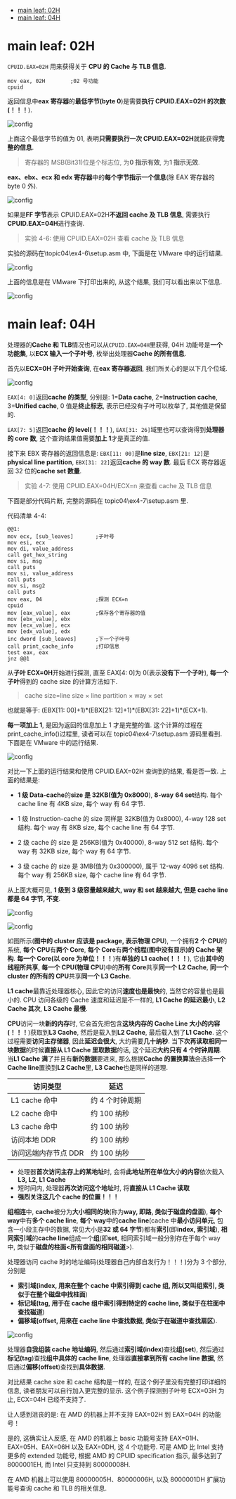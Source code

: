 
<!-- @import "[TOC]" {cmd="toc" depthFrom=1 depthTo=6 orderedList=false} -->

<!-- code_chunk_output -->

- [main leaf: 02H](#main-leaf-02h)
- [main leaf: 04H](#main-leaf-04h)

<!-- /code_chunk_output -->

# main leaf: 02H

`CPUID.EAX=02H` 用来获得关于 **CPU 的 Cache 与 TLB 信息**.

```assembly
mov eax, 02H        ;02 号功能
cpuid
```

返回信息中**eax 寄存器**的**最低字节(byte 0**)是需要**执行 CPUID.EAX=02H 的次数(！！！**).

![config](./images/19.png)

上面这个最低字节的值为 01, 表明**只需要执行一次 CPUID.EAX=02H**就能获得**完整的信息**.

>寄存器的 MSB(Bit31)位是个标志位, 为**0 指示有效**, 为**1 指示无效**.

**eax、ebx、ecx 和 edx 寄存器**中的**每个字节指示一个信息**(除 EAX 寄存器的 byte 0 外).

![config](./images/20.png)

如果是**FF 字节**表示 CPUID.EAX=02H**不返回 cache 及 TLB 信息**, 需要执行**CPUID.EAX=04H**进行查询.

>实验 4-6: 使用 CPUID.EAX=02H 查看 cache 及 TLB 信息

实验的源码在\topic04\ex4-6\setup.asm 中, 下面是在 VMware 中的运行结果.

![config](./images/21.png)

上面的信息是在 VMware 下打印出来的, 从这个结果, 我们可以看出来以下信息.

![config](./images/22.png)

# main leaf: 04H

处理器的**Cache 和 TLB**情况也可以从`CPUID.EAX=04H`里获得, 04H 功能号是**一个功能集**, 以**ECX 输入一个子叶号**, 枚举出处理器**Cache 的所有信息**.

首先以**ECX=0H 子叶开始查询**, 在**eax 寄存器返回**, 我们所关心的是以下几个位域.

![config](./images/23.png)

`EAX[4: 0]`返回**cache 的类型**, 分别是: 1=**Data cache**, 2=**Instruction cache**, 3=**Unified cache**, 0 值是**终止标志**, 表示已经没有子叶可以枚举了, 其他值是保留的.

`EAX[7: 5]`返回**cache 的 level(！！！**), `EAX[31: 26]`域里也可以查询得到**处理器的 core 数**, 这个查询结果值需要**加上 1**才是真正的值.

接下来 EBX 寄存器的返回信息是: `EBX[11: 00]`是**line size**, `EBX[21: 12]`是**physical line partition**, `EBX[31: 22]`返回**cache 的 way 数**. 最后 ECX 寄存器返回 32 位的**cache set 数量**.

>实验 4-7: 使用 CPUID.EAX=04H/ECX=n 来查看 cache 及 TLB 信息

下面是部分代码片断, 完整的源码在 topic04\ex4-7\setup.asm 里.

代码清单 4-4:

```assembly
@@1:
mov ecx, [sub_leaves]       ;子叶号
mov esi, ecx
mov di, value_address
call get_hex_string
mov si, msg
call puts
mov si, value_address
call puts
mov si, msg2
call puts
mov eax, 04                 ;探测 ECX=n
cpuid
mov [eax_value], eax        ;保存各个寄存器的值
mov [ebx_value], ebx
mov [ecx_value], ecx
mov [edx_value], edx
inc dword [sub_leaves]      ;下一个子叶号
call print_cache_info       ;打印信息
test eax, eax
jnz @@1
```

从**子叶 ECX=0H**开始进行探测, 直至 EAX[4: 0]为 0(表示**没有下一个子叶**), **每一个子叶**得到的 cache size 的计算方法如下.

>cache size=line size × line partition × way × set

也就是等于: (EBX[11: 00]+1)\*(EBX[21: 12]+1)\*(EBX[31: 22]+1)\*(ECX+1).

**每一项加上 1**, 是因为返回的信息加上 1 才是完整的值. 这个计算的过程在 print\_cache\_info()过程里, 读者可以在 topic04\ex4-7\setup.asm 源码里看到. 下面是在 VMware 中的运行结果.

![config](./images/24.png)

对比一下上面的运行结果和使用 CPUID.EAX=02H 查询到的结果, 看是否一致. 上面的结果是:

- **1 级 Data\-cache**的**size 是 32KB(值为 0x8000**), **8\-way** **64 set**结构. 每个 cache line 有 4KB size, 每个 way 有 64 字节.

- 1 级 Instruction\-cache 的 size 同样是 32KB(值为 0x8000), 4\-way 128 set 结构. 每个 way 有 8KB size, 每个 cache line 有 64 字节.

- 2 级 cache 的 size 是 256KB(值为 0x40000), 8\-way 512 set 结构. 每个 way 有 32KB size, 每个 way 有 64 字节.

- 3 级 cache 的 size 是 3MB(值为 0x300000), 属于 12\-way 4096 set 结构. 每个 way 有 256KB size, 每个 cache line 有 64 字节.

从上面大概可见, **1 级到 3 级容量越来越大, way 和 set 越来越大, 但是 cache line 都是 64 字节, 不变**.

![config](./images/27.png)

![config](./images/28.png)

如图所示(**图中的 cluster 应该是 package, 表示物理 CPU**), 一个拥有**2 个 CPU**的系统, **每个 CPU**有**两个 Core**, **每个 Core**有**两个线程(图中没有显示)的 Cache 架构**. **每一个 Core(以 core 为单位！！！**)有**单独的 L1 cache(！！！**), 它由**其中的线程所共享**, **每一个 CPU(物理 CPU**)中的**所有 Core**共享**同一个 L2 Cache**, **同一个 cluster 的所有的 CPU**共享**同一个 L3 Cache**.

**L1 cache**最靠近处理器核心, 因此它的访问**速度也是最快**的, 当然它的容量也是最小的. CPU 访问各级的 Cache 速度和延迟是不一样的, **L1 Cache 的延迟最小**, **L2 Cache 其次**, **L3 Cache 最慢**.

**CPU**访问一块**新的内存**时, 它会首先把包含**这块内存的 Cache Line 大小的内容(！！！**)获取到**L3 Cache**, 然后是载入到**L2 Cache**, 最后载入到了**L1 Cache**. 这个过程需要**访问主存储器**, 因此**延迟会很大**, 大约需要**几十纳秒**. 当**下次再读取相同一块数据**的时候**直接从 L1 Cache 里取数据**的话, 这个延迟**大约只有 4 个时钟周期**. 当**L1 Cache 满**了并且有**新的数据**要进来, 那么根据**Cache 的置换算法**会选择**一个 Cache line**置换到**L2 Cache**里, **L3 Cache**也是同样的道理.

访问类型 | 延迟
---|---
L1 cache 命中 | 约 4 个时钟周期
L2 cache 命中 | 约 100 纳秒
L3 cache 命中 | 约 100 纳秒
访问本地 DDR | 约 100 纳秒
访问远端内存节点 DDR | 约 100 纳秒

- 处理器**首次访问主存上的某地址**时, 会将**此地址所在单位大小的内容**依次载入**L3, L2, L1 Cache**
- 短时间内, 处理器**再次访问这个地址**时, 将**直接从 L1 Cache 读取**
- **强烈关注这几个 cache 的位置！！！**

**组相连**中, **cache**被分为**大小相同的块**(称为**way, 即路, 类似于磁盘的盘面**), **每个 way**中有**多个 cache line**, **每个 way**中的**cache line**(cache 中**最小访问单元**, 包含一小段主存中的数据, 常见大小是**32 或 64 字节**)都有**索引**(即**index, 索引域**), **相同索引域**的**cache line**组成一个**组**(即**set**, 相同索引域一般分别存在于每个 way 中, 类似于**磁盘的柱面<所有盘面的相同磁道**>).

处理器访问 cache 时的地址编码(处理器自己内部自发行为！！！)分为 3 个部分, 分别是

- **索引域(index, 用来在整个 cache 中索引得到 cache 组, 所以又叫组索引, 类似于在整个磁盘中找柱面**)
- **标记域(tag, 用于在 cache 组中索引得到特定的 cache line, 类似于在柱面中查找磁道**)
- **偏移域(offset, 用来在 cache line 中查找数据, 类似于在磁道中查找扇区**).

![config](./images/25.png)

处理器**自我组装 cache 地址编码**, 然后通过**索引域(index**)查找**组(set**), 然后通过**标记(tag**)查找**组中具体的 cache line**, 处理器**直接拿到所有 cache line 数据**, 然后通过**偏移(offset**)查找到**具体数据**.

对比结果 cache size 和 cache 结构是一样的, 在这个例子里没有完整打印详细的信息, 读者朋友可以自行加入更完整的显示. 这个例子探测到子叶号 ECX=03H 为止, ECX=04H 已经不支持了.

让人感到沮丧的是: 在 AMD 的机器上并不支持 EAX=02H 到 EAX=04H 的功能号！

是的, 这确实让人反感, 在 AMD 的机器上 basic 功能号支持 EAX=01H、EAX=05H、EAX=06H 以及 EAX=0DH, 这 4 个功能号. 可是 AMD 比 Intel 支持更多的 extended 功能号, 根据 AMD 的 CPUID specification 指示, 最多达到了 8000001EH, 而 Intel 只支持到 80000008H.

在 AMD 机器上可以使用 80000005H、80000006H, 以及 8000001DH 扩展功能号查询 cache 和 TLB 的相关信息.